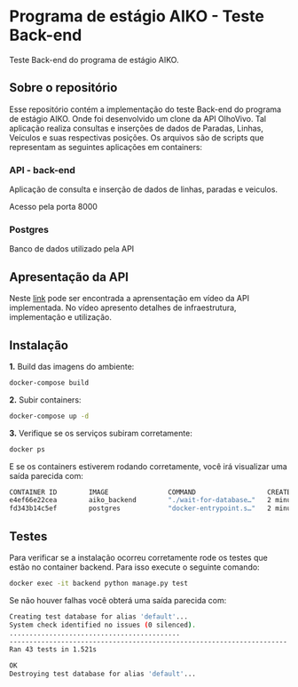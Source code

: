 # Programa de estágio AIKO - Teste Back-end

Teste Back-end do programa de estágio AIKO.

## Sobre o repositório

Esse repositório contém a implementação do teste Back-end do programa de estágio AIKO. Onde foi desenvolvido um clone da API OlhoVivo. Tal aplicação realiza consultas e inserções de dados de Paradas, Linhas, Veículos e suas respectivas posições. Os arquivos são de scripts que representam as seguintes aplicações em containers:

### API - back-end

Aplicação de consulta e inserção de dados de linhas, paradas e veiculos.

Acesso pela porta 8000

### Postgres

Banco de dados utilizado pela API

## Apresentação da API

Neste [link](https://www.youtube.com/watch?v=YlfStR3-YYs) pode ser encontrada a aprensentação em vídeo da API implementada. No vídeo apresento detalhes de infraestrutura, implementação e utilização.

## Instalação

**1.** Build das imagens do ambiente:

```bash
docker-compose build
```

**2.** Subir containers:

```bash
docker-compose up -d
```

**3.** Verifique se os serviços subiram corretamente:

```bash
docker ps
```

E se os containers estiverem rodando corretamente, você irá visualizar uma saída parecida com:

```bash
CONTAINER ID        IMAGE               COMMAND                  CREATED             STATUS              PORTS                    NAMES
e4ef66e22cea        aiko_backend        "./wait-for-database…"   2 minutes ago       Up 2 minutes        0.0.0.0:8000->8000/tcp   backend
fd343b14c5ef        postgres            "docker-entrypoint.s…"   2 minutes ago       Up 2 minutes        5432/tcp                 db
```

## Testes

Para verificar se a instalação ocorreu corretamente rode os testes que estão no container backend. Para isso execute o seguinte comando:

```bash
docker exec -it backend python manage.py test
```

Se não houver falhas você obterá uma saída parecida com:

```bash
Creating test database for alias 'default'...
System check identified no issues (0 silenced).
...........................................
----------------------------------------------------------------------
Ran 43 tests in 1.521s

OK
Destroying test database for alias 'default'...
```